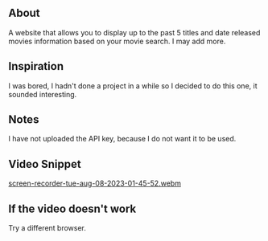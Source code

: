 <h2>About</h2>
  A website that allows you to display up to the past 5 titles and date released movies information based on your movie search. I may add more.

<h2>Inspiration</h2>
I was bored, I hadn't done a project in a while so I decided to do this one, it sounded interesting.

<h2>Notes</h2>
I have not uploaded the API key, because I do not want it to be used.

<h2>Video Snippet</h2>

[screen-recorder-tue-aug-08-2023-01-45-52.webm](https://github.com/RShah126/MovieInfo/assets/65997615/c3acd1e4-e8bf-4f2e-b33d-08aea477a198)

<h2>If the video doesn't work</h2>
Try a different browser.

